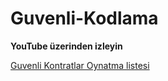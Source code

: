 # Guvenli-Kodlama



**YouTube üzerinden izleyin**

[Guvenli Kontratlar Oynatma listesi](https://www.youtube.com/playlist?list=PLLmEiciZOrhBbubhay6KZy5GZWSb73O8u)

